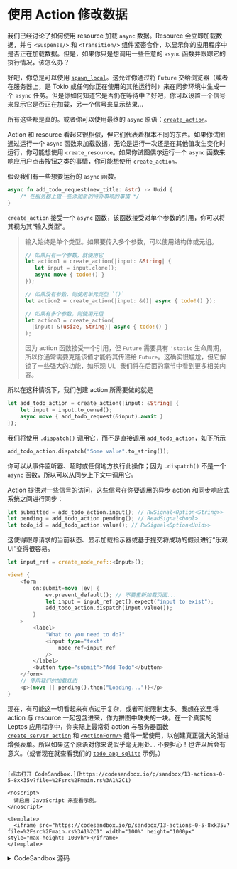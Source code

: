 # 使用 Action 修改数据

我们已经讨论了如何使用 resource 加载 `async` 数据。Resource 会立即加载数据，并与 `<Suspense/>` 和 `<Transition/>` 组件紧密合作，以显示你的应用程序中是否正在加载数据。但是，如果你只是想调用一些任意的 `async` 函数并跟踪它的执行情况，该怎么办？

好吧，你总是可以使用 [`spawn_local`](https://docs.rs/leptos/latest/leptos/fn.spawn_local.html)。这允许你通过将 `Future` 交给浏览器（或者在服务器上，是 Tokio 或任何你正在使用的其他运行时）来在同步环境中生成一个 `async` 任务。但是你如何知道它是否仍在等待中？好吧，你可以设置一个信号来显示它是否正在加载，另一个信号来显示结果...

所有这些都是真的。或者你可以使用最终的 `async` 原语：[`create_action`](https://docs.rs/leptos/latest/leptos/fn.create_action.html)。

Action 和 resource 看起来很相似，但它们代表着根本不同的东西。如果你试图通过运行一个 `async` 函数来加载数据，无论是运行一次还是在其他值发生变化时运行，你可能想使用 `create_resource`。如果你试图偶尔运行一个 `async` 函数来响应用户点击按钮之类的事情，你可能想使用 `create_action`。

假设我们有一些想要运行的 `async` 函数。

```rust
async fn add_todo_request(new_title: &str) -> Uuid {
    /* 在服务器上做一些添加新的待办事项的事情 */
}
```

`create_action` 接受一个 `async` 函数，该函数接受对单个参数的引用，你可以将其视为其“输入类型”。

> 输入始终是单个类型。如果要传入多个参数，可以使用结构体或元组。
>
> ```rust
> // 如果只有一个参数，就使用它
> let action1 = create_action(|input: &String| {
>    let input = input.clone();
>    async move { todo!() }
> });
>
> // 如果没有参数，则使用单元类型 `()`
> let action2 = create_action(|input: &()| async { todo!() });
>
> // 如果有多个参数，则使用元组
> let action3 = create_action(
>   |input: &(usize, String)| async { todo!() }
> );
> ```
>
> 因为 action 函数接受一个引用，但 `Future` 需要具有 `'static` 生命周期，所以你通常需要克隆该值才能将其传递给 `Future`。这确实很尴尬，但它解锁了一些强大的功能，如乐观 UI。我们将在后面的章节中看到更多相关内容。

所以在这种情况下，我们创建 action 所需要做的就是

```rust
let add_todo_action = create_action(|input: &String| {
    let input = input.to_owned();
    async move { add_todo_request(&input).await }
});
```

我们将使用 `.dispatch()` 调用它，而不是直接调用 `add_todo_action`，如下所示

```rust
add_todo_action.dispatch("Some value".to_string());
```

你可以从事件监听器、超时或任何地方执行此操作；因为 `.dispatch()` 不是一个 `async` 函数，所以可以从同步上下文中调用它。

Action 提供对一些信号的访问，这些信号在你要调用的异步 action 和同步响应式系统之间进行同步：

```rust
let submitted = add_todo_action.input(); // RwSignal<Option<String>>
let pending = add_todo_action.pending(); // ReadSignal<bool>
let todo_id = add_todo_action.value(); // RwSignal<Option<Uuid>>
```

这使得跟踪请求的当前状态、显示加载指示器或基于提交将成功的假设进行“乐观 UI”变得很容易。

```rust
let input_ref = create_node_ref::<Input>();

view! {
    <form
        on:submit=move |ev| {
            ev.prevent_default(); // 不要重新加载页面...
            let input = input_ref.get().expect("input to exist");
            add_todo_action.dispatch(input.value());
        }
    >
        <label>
            "What do you need to do?"
            <input type="text"
                node_ref=input_ref
            />
        </label>
        <button type="submit">"Add Todo"</button>
    </form>
    // 使用我们的加载状态
    <p>{move || pending().then("Loading...")}</p>
}
```

现在，有可能这一切看起来有点过于复杂，或者可能限制太多。我想在这里将 action 与 resource 一起包含进来，作为拼图中缺失的一块。在一个真实的 Leptos 应用程序中，你实际上最常将 action 与服务器函数 [`create_server_action`](https://docs.rs/leptos/latest/leptos/fn.create_server_action.html) 和 [`<ActionForm/>`](https://docs.rs/leptos_router/latest/leptos_router/fn.ActionForm.html) 组件一起使用，以创建真正强大的渐进增强表单。所以如果这个原语对你来说似乎毫无用处... 不要担心！也许以后会有意义。（或者现在就查看我们的 [`todo_app_sqlite`](https://github.com/leptos-rs/leptos/blob/main/examples/todo_app_sqlite/src/todo.rs) 示例。）


```admonish sandbox title="实时示例" collapsible=true

[点击打开 CodeSandbox.](https://codesandbox.io/p/sandbox/13-actions-0-5-8xk35v?file=%2Fsrc%2Fmain.rs%3A1%2C1)

<noscript>
  请启用 JavaScript 来查看示例。
</noscript>

<template>
  <iframe src="https://codesandbox.io/p/sandbox/13-actions-0-5-8xk35v?file=%2Fsrc%2Fmain.rs%3A1%2C1" width="100%" height="1000px" style="max-height: 100vh"></iframe>
</template>

```

<details>
<summary>CodeSandbox 源码</summary>

```rust
use gloo_timers::future::TimeoutFuture;
use leptos::{html::Input, *};
use uuid::Uuid;

// 这里我们定义一个异步函数
// 这可以是任何东西：网络请求、数据库读取等等。
// 将其视为一个修改：你运行的某个命令式异步操作，
// 而 resource 将是你加载的一些异步数据
async fn add_todo(text: &str) -> Uuid {
    _ = text;
    // 模拟一秒钟的延迟
    TimeoutFuture::new(1_000).await;
    // 假装这是一个帖子 ID 或其他东西
    Uuid::new_v4()
}

#[component]
fn App() -> impl IntoView {
    // action 接受一个带有一个参数的异步函数
    // 它可以是一个简单类型、一个结构体或 ()
    let add_todo = create_action(|input: &String| {
        // 输入是一个引用，但我们需要 Future 拥有它
        // 这很重要：我们需要克隆并移动到 Future 中
        // 这样它就有一个 'static 生命周期
        let input = input.to_owned();
        async move { add_todo(&input).await }
    });

    // action 提供了一堆同步的、响应式变量
    // 这些变量告诉我们关于 action 状态的不同信息
    let submitted = add_todo.input();
    let pending = add_todo.pending();
    let todo_id = add_todo.value();

    let input_ref = create_node_ref::<Input>();

    view! {
        <form
            on:submit=move |ev| {
                ev.prevent_default(); // 不要重新加载页面...
                let input = input_ref.get().expect("input to exist");
                add_todo.dispatch(input.value());
            }
        >
            <label>
                "What do you need to do?"
                <input type="text"
                    node_ref=input_ref
                />
            </label>
            <button type="submit">"Add Todo"</button>
        </form>
        <p>{move || pending().then(|| "Loading...")}</p>
        <p>
            "Submitted: "
            <code>{move || format!("{:#?}", submitted())}</code>
        </p>
        <p>
            "Pending: "
            <code>{move || format!("{:#?}", pending())}</code>
        </p>
        <p>
            "Todo ID: "
            <code>{move || format!("{:#?}", todo_id())}</code>
        </p>
    }
}

fn main() {
    leptos::mount_to_body(App)
}
```

</details>
</preview>
